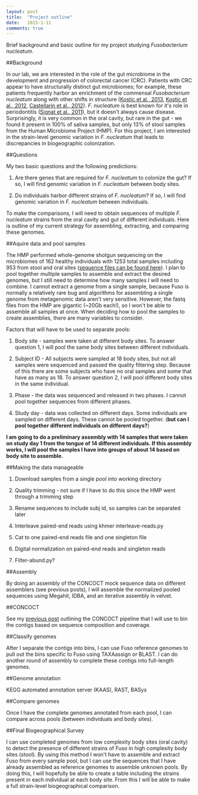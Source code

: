 ```yaml
---
layout: post
title:  "Project outline"
date:   2015-1-11
comments: true
---
```


Brief background and basic outline for my project studying *Fusobacterium nucleatum*.

##Background

In our lab, we are interested in the role of the gut microbiome in the development and progression of colorectal cancer (CRC). Patients with CRC appear to have structurally distinct gut microbiomes; for example, these patients frequently harbor an enrichment of the commensal *Fusobacterium nucleatum* along with other shifts in structure ([Kostic et al., 2013](http://www.ncbi.nlm.nih.gov/pubmed/23954159), [Kostic et al., 2012](http://www.ncbi.nlm.nih.gov/pubmed/?term=Genomic+analysis+identifies+association+of+Fusobacterium+with+colorectal+carcinoma), [Castellarin et al., 2012](http://www.ncbi.nlm.nih.gov/pubmed/?term=Fusobacterium+nucleatum+infection+is+prevalent+in+human+colorectal+carcinoma)). *F. nucleatum* is best known for it's role in periodontitis ([Signat et al., 2011](http://www.ncbi.nlm.nih.gov/pubmed/21220789)), but it doesn't always cause disease. Surprisingly, it is very common in the oral cavity, but rare in the gut - we found it present in 100% of saliva samples, but only 13% of stool samples from the Human Microbiome Project (HMP). For this project, I am interested in the strain-level genomic variation in *F. nucleatum* that leads to discrepancies in biogeographic colonization.

##Questions

My two basic questions and the following predictions:

1. Are there genes that are required for *F. nucleatum* to colonize the gut? If so, I will find genomic variation in *F. nucleatum* between body sites.

2. Do individuals harbor different strains of *F. nucleatum*? If so, I will find genomic variation in *F. nucleatum* between individuals.

To make the comparisons, I will need to obtain sequences of multiple *F. nucleatum* strains from the oral cavity and gut of different individuals. Here is outline of my current strategy for assembling, extracting, and comparing these genomes.

##Aquire data and pool samples

The HMP performed whole-genome shotgun sequencing on the microbiomes of 162 healthy individuals with 1253 total samples including 953 from stool and oral sites ([sequence files can be found here](http://www.hmpdacc.org/HMASM/#data)). I plan to pool together multiple samples to assemble and extract the desired genomes, but I still need to determine how many samples I will need to combine. I cannot extract a genome from a single sample, because Fuso is normally a relatively rare bug and algorithms for assembling a single genome from metagenomic data aren't very sensitive. However, the fastq files from the HMP are gigantic (~20Gb each!), so I won't be able to assemble all samples at once. When deciding how to pool the samples to create assemblies, there are many variables to consider. 

Factors that will have to be used to separate pools:

1. Body site - samples were taken at different body sites. To answer question 1, I will pool the same body sites between different individuals. 

2. Subject ID - All subjects were sampled at 18 body sites, but not all samples were sequenced and passed the quality filtering step. Because of this there are some subjects who have no oral samples and some that have as many as 18. To answer question 2, I will pool different body sites in the same individual.

3. Phase - the data was sequenced and released in two phases. I cannot pool together sequences from different phases. 

4. Study day - data was collected on different days. Some individuals are sampled on different days. These cannot be pooled together. (**but can I pool together different individuals on different days?**)

**I am going to do a preliminary assembly with 14 samples that were taken on study day 1 from the tongue of 14 different individuals. If this assembly works, I will pool the samples I have into groups of about 14 based on body site to assemble.**

##Making the data manageable

1. Download samples from a single pool into working directory

2. Quality trimming - not sure if I have to do this since the HMP went through a trimming step

3. Rename sequences to include subj id, so samples can be separated later

4. Interleave paired-end reads using khmer interleave-reads.py

5. Cat to one paired-end reads file and one singleton file

6. Digital normalization on paired-end reads and singleton reads

7. Filter-abund.py?

##Assembly

By doing an assembly of the CONCOCT mock sequence data on different assemblers (see previous posts), I will assemble the normalized pooled sequences using Megahit, IDBA, and an iterative assembly in velvet. 

##CONCOCT

See my [previous post](http://agelmore.github.io/2014/11/29/CONCOCTpipeline.html) outlining the CONCOCT pipeline that I will use to bin the contigs based on sequence composition and coverage. 


##Classify genomes 

After I separate the contigs into bins, I can use Fuso reference genomes to pull out the bins specific to Fuso using TAXAassign or BLAST. I can do another round of assembly to complete these contigs into full-length genomes.

##Genome annotation

KEGG automated annotation server (KAAS), RAST, BASys

##Compare genomes

Once I have the complete genomes annotated from each pool, I can compare across pools (between individuals and body sites). 

##Final Biogeographical Survey

I can use completed genomes from low complexity body sites (oral cavity) to detect the presence of different strains of Fuso in high complexity body sites (stool). By using this method I won't have to assemble and extract Fuso from every sample pool, but I can use the sequences that I have already assembled as reference genomes to assemble unknown pools. By doing this, I will hopefully be able to create a table including the strains present in each individual at each body site. From this I will be able to make a full strain-level biogeographical comparison.
